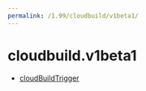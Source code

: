 ```yaml
---
permalink: /1.99/cloudbuild/v1beta1/
---
```


# cloudbuild.v1beta1



* [cloudBuildTrigger](cloudBuildTrigger.md)